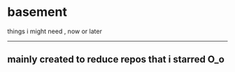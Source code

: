 # basement
things i might need , now or later 


---
mainly created to reduce repos that i starred O_o
---
